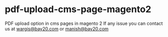 # pdf-upload-cms-page-magento2
PDF upload option in cms pages in magento 2
If any issue you can contact us at wargis@bay20.com or manish@bay20.com
